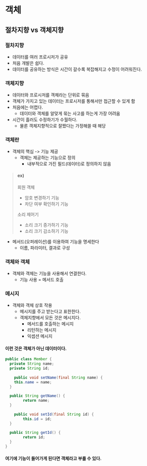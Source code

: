 # 객체

## 절차지향 vs 객체지향

### 절차지향

* 데이터를 여러 프로시저가 공유
* 처음 개발은 쉽다.
* 데이터를 공유하는 방식은 시간이 갈수록 복잡해지고 수정이 어려워진다.

### 객체지향

* 데이터와 프로시저를 객체라는 단위로 묶음
* 객체가 가지고 있는 데이터는 프로시저를 통해서만 접근할 수 있게 함
* 처음에는 어렵다.
  * 데이터와 객체를 알맞게 묶는 사고를 하는게 가장 어려움
* 시간이 흘러도 수정하기가 수월하다.
  * 물론 객체지향적으로 잘짰다는 가정해쓸 때 해당

### 객체란

* 객체의 핵심 -> 기능 제공
  * 객체는 제공하는 기능으로 정의
    * 내부적으로 가진 필드(데이터)로 정의하지 않음

> #### ex) 
>
> 회원 객체
>
> * 암호 변경하기 기능
> * 차단 여부 확인하기 기능
>
> 소리 제어기
>
> * 소리 크기 증가하기 기능
> * 소리 크기 감소하기 기능

* 메서드(오퍼레이션)를 이용하여 기능을 명세한다
  * 이름, 파라미터, 결과로 구성

### 객체와 객체

* 객체와 객체는 기능을 사용해서 연결한다.
  * 기능 사용 = 메서드 호출

### 메시지

* 객체와 객체 상호 작용
  * 메시지를 주고 받는다고 표한한다.
  * 객체지향에서 모든 것은 메시지다.
    * 메서드를 호출하는 메시지
    * 리턴하는 메시지
    * 익셉션 메시지



#### 이런 것은 객체가 아닌 데이터이다.

```java
public class Member {
  private String name;
  private String id;
  
	public void setName(final String name) {
    this.name = name;
  }
  
  public String getName() {
		return name;
  }
  
	public void setId(final String id) {
		this.id = id;
  }
  
  public String getId() {
		return id;
  }
}
```

#### 여기에 기능이 들어가게 된다면 객체라고 부를 수 있다.

